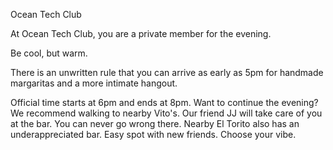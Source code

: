 Ocean Tech Club

At Ocean Tech Club, you are a private member for the evening.

Be cool, but warm.

There is an unwritten rule that you can arrive as early as 5pm for handmade margaritas and a more intimate hangout.

Official time starts at 6pm and ends at 8pm. Want to continue the evening? We recommend walking to nearby Vito's. Our friend JJ will take care of you at the bar. You can never go wrong there. Nearby El Torito also has an underappreciated bar. Easy spot with new friends. Choose your vibe.
